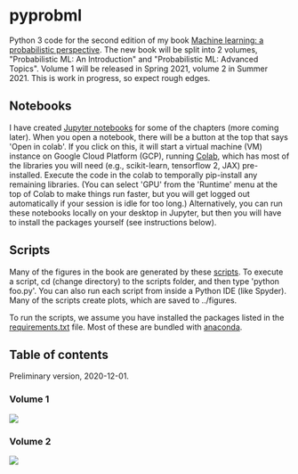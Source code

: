 # pyprobml
Python 3 code for the second edition of my book [Machine learning: a probabilistic perspective](http://people.cs.ubc.ca/~murphyk/MLbook/). 
The new book will be split into 2 volumes, "Probabilistic ML: An Introduction" and "Probabilistic ML: Advanced Topics". 
Volume 1 will be released in Spring 2021, volume 2 in Summer 2021.
This is work in progress, so expect rough edges.

## Notebooks

I have created [Jupyter notebooks](https://github.com/probml/pyprobml/tree/master/notebooks) for some of the chapters (more coming later). When you open a notebook, there will be a button at the top that says 'Open in colab'. If you click on this, it will start a virtual machine (VM) instance on Google Cloud Platform (GCP), running [Colab](https://colab.sandbox.google.com/notebooks/welcome.ipynb),  which has most of the libraries you will need (e.g., scikit-learn, tensorflow 2, JAX) pre-installed. Execute the code in the colab to temporally pip-install any remaining libraries. (You can select 'GPU' from the 'Runtime' menu at the top of Colab to make things run faster, but you will get logged out automatically if your session is idle for too long.) Alternatively, you can run these notebooks locally on your desktop in Jupyter, but then you will have to install the packages yourself (see instructions below).

<!--
* [Introduction](https://nbviewer.jupyter.org/github/probml/pyprobml/blob/master/notebooks/intro/intro.ipynb?flush_cache=true)
-->

## Scripts

Many of the figures in the book are generated by these  [scripts](scripts). To execute a script, cd (change directory) to the scripts folder, and then type 'python foo.py'. You can also run each script from inside a Python IDE (like Spyder).
Many of the scripts create plots, which are saved to ../figures.

To run the scripts, we assume you have installed the packages listed in the [requirements.txt](https://github.com/probml/pyprobml/scripts/requirements.txt) file.
Most of these are bundled with [anaconda](https://www.anaconda.com/distribution/). 

## Table of contents

Preliminary version, 2020-12-01.

### Volume 1
<img src="https://github.com/probml/pyprobml/blob/master/book/pml1-toc-201201.png">

### Volume 2
<img src="https://github.com/probml/pyprobml/blob/master/book/pml2-toc-201201.png">


 





